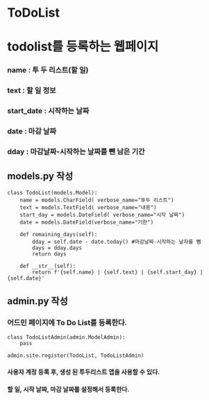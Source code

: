 # ToDoList

# todolist를 등록하는 웹페이지

### name : 투 두 리스트(할 일)
### text : 할 일 정보
### start_date : 시작하는 날짜
### date : 마감 날짜
### dday  : 마감날짜-시작하는 날짜를 뺀 남은 기간


## models.py 작성
```
class TodoList(models.Model):
    name = models.CharField( verbose_name="투두 리스트")
    text = models.TextField( verbose_name="내용")
    start_day = models.DateField( verbose_name="시작 날짜")
    date = models.DateField(verbose_name="기한")
    
    def remaining_days(self):
        dday = self.date - date.today() #마감날짜-시작하는 날자를 뺌
        days = dday.days 
        return days

    def __str__(self):
        return f'{self.name} | {self.text} | {self.start_day} | {self.date}'
```

## admin.py 작성

### 어드민 페이지에 To Do List를 등록한다.
```
class TodoListAdmin(admin.ModelAdmin):
    pass

admin.site.register(TodoList, TodoListAdmin)

```

#### 사용자 계정 등록 후, 생성 된 투두리스트 앱을 사용할 수 있다.
#### 할 일, 시작 날짜, 마감 날짜를 설정해서 등록한다.
